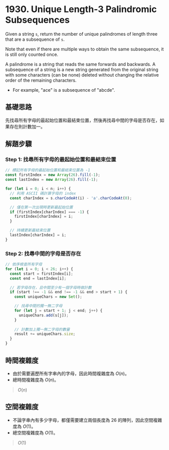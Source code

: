 # 1930. Unique Length-3 Palindromic Subsequences

Given a string `s`, return the number of unique palindromes of length three that are a subsequence of `s`.

Note that even if there are multiple ways to obtain the same subsequence, 
it is still only counted once.

A palindrome is a string that reads the same forwards and backwards.
A subsequence of a string is a new string generated from the original string with some characters (can be none) deleted without changing the relative order of the remaining characters.
 * For example, "ace" is a subsequence of "abcde".

## 基礎思路

先找尋所有字母的最起始位置和最結束位置，然後再找尋中間的字母是否存在，如果存在則計數加一。

## 解題步驟

### Step 1: 找尋所有字母的最起始位置和最結束位置

```typescript
// 標記所有字母的最起始位置和最結束位置為 -1
const firstIndex = new Array(26).fill(-1);
const lastIndex = new Array(26).fill(-1);

for (let i = 0; i < n; i++) {
  // 利用 ASCII 碼計算字母的 index
  const charIndex = s.charCodeAt(i) - 'a'.charCodeAt(0);

  // 僅在第一次出現時更新最起始位置
  if (firstIndex[charIndex] === -1) {
    firstIndex[charIndex] = i;
  }

  // 持續更新最結束位置
  lastIndex[charIndex] = i;
}
```

### Step 2: 找尋中間的字母是否存在

```typescript
// 依序檢查所有字母
for (let i = 0; i < 26; i++) {
  const start = firstIndex[i];
  const end = lastIndex[i];

  // 若字母存在，且中間至少有一個字母時做計數
  if (start !== -1 && end !== -1 && end > start + 1) {
    const uniqueChars = new Set();

    // 找尋中間的獨一無二字母
    for (let j = start + 1; j < end; j++) {
      uniqueChars.add(s[j]);
    }
    
    // 計數加上獨一無二字母的數量
    result += uniqueChars.size;
  }
}
```

## 時間複雜度

- 由於需要遍歷所有字串內的字母，因此時間複雜度為 $O(n)$。
- 總時間複雜度為 $O(n)$。

> $O(n)$

## 空間複雜度

- 不論字串內有多少字母，都僅需要建立兩個長度為 26 的陣列，因此空間複雜度為 $O(1)$。
- 總空間複雜度為 $O(1)$。

> $O(1)$
